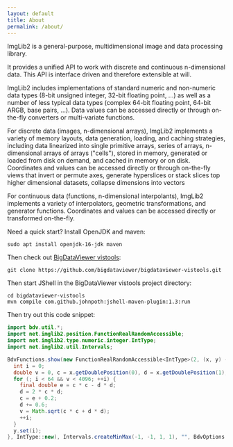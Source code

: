 ```yaml
---
layout: default
title: About
permalink: /about/
---
```


ImgLib2 is a general-purpose, multidimensional image and data processing library.

It provides a unified API to work with discrete and continuous n-dimensional data.  This API is interface driven and therefore extensible at will.

ImgLib2 includes implementations of standard numeric and non-numeric data types (8-bit unsigned integer, 32-bit floating point, ...) as well as a number of less typical data types (complex 64-bit floating point, 64-bit ARGB, base pairs, ...).  Data values can be accessed directly or through on-the-fly converters or multi-variate functions.

For discrete data (images, n-dimensional arrays), ImgLib2 implements a variety of memory layouts, data generation, loading, and caching strategies, including data linearized into single primitive arrays, series of arrays, n-dimensional arrays of arrays ("cells"), stored in memory, generated or loaded from disk on demand, and cached in memory or on disk.  Coordinates and values can be accessed directly or through on-the-fly views that invert or permute axes, generate hyperslices or stack slices top higher dimensional datasets, collapse dimensions into vectors

For continuous data (functions, n-dimensional interpolants), ImgLib2 implements a variety of interpolators, geometric transformations, and generator functions.  Coordinates and values can be accessed directly or transformed on-the-fly.

Need a quick start?  Install OpenJDK and maven:
```
sudo apt install openjdk-16-jdk maven
```

Then check out [BigDataViewer vistools](https://github.com/bigdataviewer/bigdataviewer-vistools):
```
git clone https://github.com/bigdataviewer/bigdataviewer-vistools.git
```

Then start JShell in the BigDataViewer vistools project directory:
```
cd bigdataviewer-vistools
mvn compile com.github.johnpoth:jshell-maven-plugin:1.3:run
```

Then try out this code snippet:
```java
import bdv.util.*;
import net.imglib2.position.FunctionRealRandomAccessible;
import net.imglib2.type.numeric.integer.IntType;
import net.imglib2.util.Intervals;

BdvFunctions.show(new FunctionRealRandomAccessible<IntType>(2, (x, y) -> {
  int i = 0;
  double v = 0, c = x.getDoublePosition(0), d = x.getDoublePosition(1);
  for (; i < 64 && v < 4096; ++i) {
    final double e = c * c - d * d;
    d = 2 * c * d;
    c = e + 0.2;
    d += 0.6;
    v = Math.sqrt(c * c + d * d);
    ++i;
  }
  y.set(i);
}, IntType::new), Intervals.createMinMax(-1, -1, 1, 1), "", BdvOptions.options().is2D()).setDisplayRange(0, 64);
```

